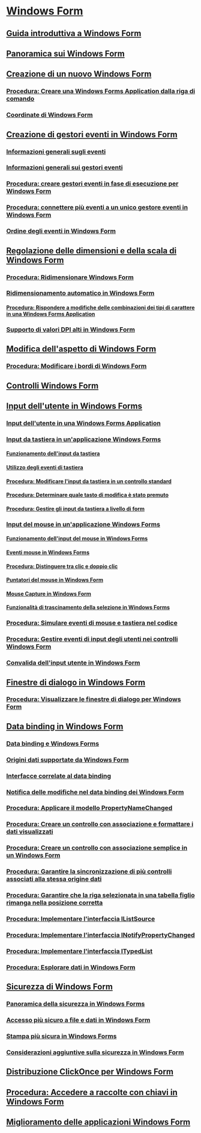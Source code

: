 # [Windows Form](index.md)
## [Guida introduttiva a Windows Form](getting-started-with-windows-forms.md)
## [Panoramica sui Windows Form](windows-forms-overview.md)
## [Creazione di un nuovo Windows Form](creating-a-new-windows-form.md)
### [Procedura: Creare una Windows Forms Application dalla riga di comando](how-to-create-a-windows-forms-application-from-the-command-line.md)
### [Coordinate di Windows Form](windows-forms-coordinates.md)
## [Creazione di gestori eventi in Windows Form](creating-event-handlers-in-windows-forms.md)
### [Informazioni generali sugli eventi](events-overview-windows-forms.md)
### [Informazioni generali sui gestori eventi](event-handlers-overview-windows-forms.md)
### [Procedura: creare gestori eventi in fase di esecuzione per Windows Form](how-to-create-event-handlers-at-run-time-for-windows-forms.md)
### [Procedura: connettere più eventi a un unico gestore eventi in Windows Form](how-to-connect-multiple-events-to-a-single-event-handler-in-windows-forms.md)
### [Ordine degli eventi in Windows Form](order-of-events-in-windows-forms.md)
## [Regolazione delle dimensioni e della scala di Windows Form](adjusting-the-size-and-scale-of-windows-forms.md)
### [Procedura: Ridimensionare Windows Form](how-to-resize-windows-forms.md)
### [Ridimensionamento automatico in Windows Form](automatic-scaling-in-windows-forms.md)
#### [Procedura: Rispondere a modifiche delle combinazioni dei tipi di carattere in una Windows Forms Application](how-to-respond-to-font-scheme-changes-in-a-windows-forms-application.md)
### [Supporto di valori DPI alti in Windows Form](high-dpi-support-in-windows-forms.md)
## [Modifica dell'aspetto di Windows Form](changing-the-appearance-of-windows-forms.md)
### [Procedura: Modificare i bordi di Windows Form](how-to-change-the-borders-of-windows-forms.md)
## [Controlli Windows Form](controls/)
## [Input dell'utente in Windows Forms](user-input-in-windows-forms.md)
### [Input dell'utente in una Windows Forms Application](user-input-in-a-windows-forms-application.md)
### [Input da tastiera in un'applicazione Windows Forms](keyboard-input-in-a-windows-forms-application.md)
#### [Funzionamento dell'input da tastiera](how-keyboard-input-works.md)
#### [Utilizzo degli eventi di tastiera](using-keyboard-events.md)
#### [Procedura: Modificare l'input da tastiera in un controllo standard](how-to-modify-keyboard-input-to-a-standard-control.md)
#### [Procedura: Determinare quale tasto di modifica è stato premuto](how-to-determine-which-modifier-key-was-pressed.md)
#### [Procedura: Gestire gli input da tastiera a livello di form](how-to-handle-keyboard-input-at-the-form-level.md)
### [Input del mouse in un'applicazione Windows Forms](mouse-input-in-a-windows-forms-application.md)
#### [Funzionamento dell'input del mouse in Windows Forms](how-mouse-input-works-in-windows-forms.md)
#### [Eventi mouse in Windows Forms](mouse-events-in-windows-forms.md)
#### [Procedura: Distinguere tra clic e doppio clic](how-to-distinguish-between-clicks-and-double-clicks.md)
#### [Puntatori del mouse in Windows Form](mouse-pointers-in-windows-forms.md)
#### [Mouse Capture in Windows Form](mouse-capture-in-windows-forms.md)
#### [Funzionalità di trascinamento della selezione in Windows Forms](drag-and-drop-functionality-in-windows-forms.md)
### [Procedura: Simulare eventi di mouse e tastiera nel codice](how-to-simulate-mouse-and-keyboard-events-in-code.md)
### [Procedura: Gestire eventi di input degli utenti nei controlli Windows Form](how-to-handle-user-input-events-in-windows-forms-controls.md)
### [Convalida dell'input utente in Windows Form](user-input-validation-in-windows-forms.md)
## [Finestre di dialogo in Windows Form](dialog-boxes-in-windows-forms.md)
### [Procedura: Visualizzare le finestre di dialogo per Windows Form](how-to-display-dialog-boxes-for-windows-forms.md)
## [Data binding in Windows Form](windows-forms-data-binding.md)
### [Data binding e Windows Forms](data-binding-and-windows-forms.md)
### [Origini dati supportate da Windows Form](data-sources-supported-by-windows-forms.md)
### [Interfacce correlate al data binding](interfaces-related-to-data-binding.md)
### [Notifica delle modifiche nel data binding dei Windows Form](change-notification-in-windows-forms-data-binding.md)
### [Procedura: Applicare il modello PropertyNameChanged](how-to-apply-the-propertynamechanged-pattern.md)
### [Procedura: Creare un controllo con associazione e formattare i dati visualizzati](how-to-create-a-bound-control-and-format-the-displayed-data.md)
### [Procedura: Creare un controllo con associazione semplice in un Windows Form](how-to-create-a-simple-bound-control-on-a-windows-form.md)
### [Procedura: Garantire la sincronizzazione di più controlli associati alla stessa origine dati](multiple-controls-bound-to-data-source-synchronized.md)
### [Procedura: Garantire che la riga selezionata in una tabella figlio rimanga nella posizione corretta](ensure-the-selected-row-in-a-child-table-correct.md)
### [Procedura: Implementare l'interfaccia IListSource](how-to-implement-the-ilistsource-interface.md)
### [Procedura: Implementare l'interfaccia INotifyPropertyChanged](how-to-implement-the-inotifypropertychanged-interface.md)
### [Procedura: Implementare l'interfaccia ITypedList](how-to-implement-the-itypedlist-interface.md)
### [Procedura: Esplorare dati in Windows Form](how-to-navigate-data-in-windows-forms.md)
## [Sicurezza di Windows Form](windows-forms-security.md)
### [Panoramica della sicurezza in Windows Forms](security-in-windows-forms-overview.md)
### [Accesso più sicuro a file e dati in Windows Form](more-secure-file-and-data-access-in-windows-forms.md)
### [Stampa più sicura in Windows Forms](more-secure-printing-in-windows-forms.md)
### [Considerazioni aggiuntive sulla sicurezza in Windows Form](additional-security-considerations-in-windows-forms.md)
## [Distribuzione ClickOnce per Windows Form](clickonce-deployment-for-windows-forms.md)
## [Procedura: Accedere a raccolte con chiavi in Windows Form](how-to-access-keyed-collections-in-windows-forms.md)
## [Miglioramento delle applicazioni Windows Form](advanced/)
